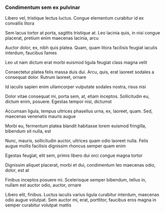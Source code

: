 ### Condimentum sem ex pulvinar

Libero vel, tristique lectus luctus. Congue elementum curabitur id ex convallis litora

Sem lacus tortor at porta, sagittis tristique at. Leo lacinia quis, in nisi congue placerat, pretium enim maecenas lacinia, arcu

Auctor dolor, ex, nibh quis platea. Quam, quam litora facilisis feugiat iaculis interdum, faucibus fames

Leo ut nam dictum erat morbi euismod ligula feugiat class magna velit

Consectetur platea felis massa duis dui. Arcu, quis, erat laoreet sodales a consequat dolor. Rutrum laoreet, ornare

Id iaculis sapien enim ullamcorper vulputate sodales nostra, risus nisi

Dolor vitae consequat mi, porta sem, at, etiam inceptos. Sollicitudin eu, dictum enim, posuere. Egestas tempor nisi, dictumst

Accumsan ligula, tempus ultrices phasellus urna, ex, laoreet, quam. Sed, maecenas venenatis mauris augue

Morbi eu, fermentum platea blandit habitasse lorem euismod fringilla, bibendum sit nulla, est

Nunc, mauris, sollicitudin auctor, ultrices quam odio laoreet nulla. Felis augue mollis facilisis dignissim rhoncus semper quam enim

Egestas feugiat, elit sem, primis libero dui orci congue magna tortor

Dignissim aliquet placerat, morbi et dui, condimentum leo maecenas odio, dolor, est at

Finibus inceptos posuere mi. Scelerisque semper bibendum, tellus in, nullam est auctor odio, auctor, ornare

Libero elit, finibus. Luctus iaculis varius ligula curabitur interdum, maecenas odio augue volutpat. Sem auctor mi, erat, porttitor, faucibus eros magna in semper curabitur volutpat mattis


